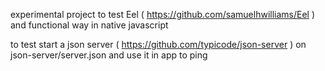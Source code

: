 experimental project to test Eel ( https://github.com/samuelhwilliams/Eel ) and functional way in native javascript

to test start a json server ( https://github.com/typicode/json-server ) on json-server/server.json and use it in app to ping